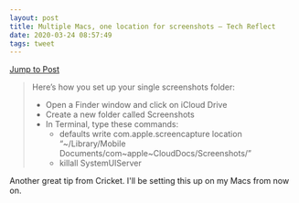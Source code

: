 ```yaml
---
layout: post
title: Multiple Macs, one location for screenshots – Tech Reflect
date: 2020-03-24 08:57:49
tags: tweet
---
```

[Jump to Post](https://techreflect.net/2017/03/22/multiple-macs-one-location-for-screenshots/)

> Here’s how you set up your single screenshots folder: 
> * Open a Finder window and click on iCloud Drive 
> * Create a new folder called Screenshots 
> * In Terminal, type these commands: 
> 	* defaults write com.apple.screencapture location “~/Library/Mobile Documents/com~apple~CloudDocs/Screenshots/” 
> 	* killall SystemUIServer

Another great tip from Cricket. I'll be setting this up on my Macs from now on. 
